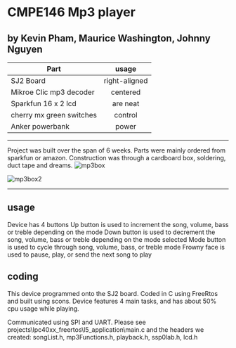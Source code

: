 # CMPE146 Mp3 player
## by Kevin Pham, Maurice Washington, Johnny Nguyen

| Part        | usage           |
| ------------- |:-------------:|
| SJ2 Board     | right-aligned |
| Mikroe Clic mp3 decoder| centered|
| Sparkfun 16 x 2 lcd | are neat| 
| cherry mx green switches |control|
| Anker powerbank | power |

---

Project was built over the span of 6 weeks. Parts were mainly ordered from sparkfun or amazon. Construction was through a cardboard box, soldering, duct tape and dreams. ![mp3box](https://user-images.githubusercontent.com/52023760/169568227-be9b632f-c555-4695-b1c8-0bcb44db94c7.jpg)

![mp3box2](https://user-images.githubusercontent.com/52023760/169568835-8b5e0f9f-d60f-4752-b8e4-bff785544bde.jpg)

---

## usage
Device has 4 buttons
Up button is used to increment the song, volume, bass or treble depending on the mode
Down button is used to decrement the song, volume, bass or treble depending on the mode selected
Mode button is used to cycle through song, volume, bass, or treble mode
Frowny face is used to pause, play, or send the next song to play

## coding
This device programmed onto the SJ2 board. Coded in C using FreeRtos and built using scons. Device features 4 main tasks, and has about 50% cpu usage while playing.

Communicated using SPI and UART. Please see
projects\lpc40xx_freertos\l5_application\main.c
and the headers we created: songList.h, mp3Functions.h, playback.h, ssp0lab.h, lcd.h




